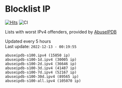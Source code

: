 # Blocklist IP

[![Hits](https://hits.seeyoufarm.com/api/count/incr/badge.svg?url=https%3A%2F%2Fgithub.com%2Fborestad%2Fblocklist-ip%2F&count_bg=%2379C83D&title_bg=%23555555&icon=&icon_color=%23E7E7E7&title=hits&edge_flat=false)](https://hits.seeyoufarm.com)  ![CI](https://img.shields.io/github/workflow/status/borestad/blocklist-ip/CI?style=flat-square)

Lists with worst IPv4 offenders, provided by [AbuseIPDB](https://www.abuseipdb.com/)

<!-- FOOTER-PLACEHOLDER -->
Updated every 5 hours<br>
Last update: `2022-12-13 - 00:19:55`
```
abuseipdb-s100.ipv4 (15850 ip)
abuseipdb-s100-1d.ipv4 (30005 ip)
abuseipdb-s100-2d.ipv4 (36646 ip)
abuseipdb-s100-3d.ipv4 (41487 ip)
abuseipdb-s100-7d.ipv4 (52167 ip)
abuseipdb-s100-30d.ipv4 (89565 ip)
abuseipdb-s100-all.ipv4 (105070 ip)
```
